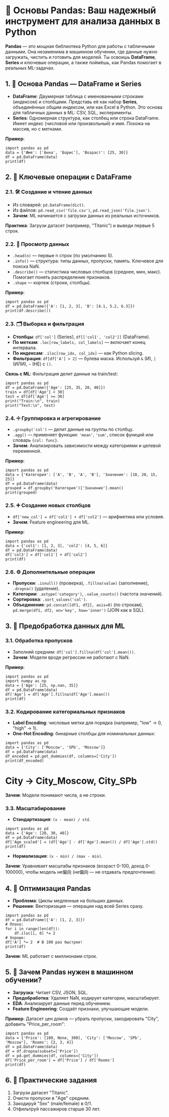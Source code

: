 # 🐼 Основы Pandas: Ваш надежный инструмент для анализа данных в Python

**Pandas** — это мощная библиотека Python для работы с табличными данными. Она незаменима в машинном обучении, где данные нужно загружать, чистить и готовить для моделей. Ты освоишь **DataFrame**, **Series** и ключевые операции, а также поймёшь, как Pandas помогает в реальных ML-задачах.

## 1. 🧱 Основа Pandas — DataFrame и Series

- **DataFrame**: Двумерная таблица с именованными строками (индексом) и столбцами. Представь её как набор **Series**, объединённых общим индексом, или как Excel в Python. Это основа для табличных данных в ML: CSV, SQL, эксперименты.
- **Series**: Одномерная структура, как столбец или строка DataFrame. Имеет индекс (числовой или произвольный) и имя. Похожа на массив, но с метками.

**Пример**:
```
import pandas as pd
data = {'Имя': ['Анна', 'Борис'], 'Возраст': [25, 30]}
df = pd.DataFrame(data)
print(df)
```


## 2. 🔑 Ключевые операции с DataFrame

### 2.1. 🛠️ Создание и чтение данных
- Из словарей: `pd.DataFrame(dict)`.
- Из файлов: `pd.read_csv('file.csv')`, `pd.read_json('file.json')`.
- **Зачем**: ML начинается с загрузки данных из реальных источников.

**Практика**: Загрузи датасет (например, "Titanic") и выведи первые 5 строк.

### 2.2. 👀 Просмотр данных
- `.head(n)` — первые n строк (по умолчанию 5).
- `.info()` — структура: типы данных, пропуски, память. Ключевое для поиска NaN.
- `.describe()` — статистика числовых столбцов (среднее, мин, макс). Помогает понять распределение признаков.
- `.shape` — кортеж (строки, столбцы).

**Пример**:
```
import pandas as pd
df = pd.DataFrame({'A': [1, 2, 3], 'B': [4.1, 5.2, 6.3]})
print(df.describe())
```

### 2.3. 🗂️ Выборка и фильтрация
- **Столбцы**: `df['col']` (Series), `df[['col1', 'col2']]` (DataFrame).
- **По меткам**: `.loc[row_labels, col_labels]` — включает конец интервала.
- **По индексам**: `.iloc[row_idx, col_idx]` — как Python slicing.
- **Фильтрация**: `df[df['A'] > 2]` — булева маска. Используй `&` (И), `|` (ИЛИ), `~` (НЕ) с `()`.

**Связь с ML**: Фильтрация делит данные на train/test:
```
import pandas as pd
df = pd.DataFrame({'Age': [25, 35, 20, 40]})
train = df[df['Age'] < 30]
test = df[df['Age'] >= 30]
print("Train:\n", train)
print("Test:\n", test)
```

### 2.4. ➗ Группировка и агрегирование
- `.groupby('col')` — делит данные на группы по столбцу.
- `.agg()` — применяет функции: `'mean'`, `'sum'`, список функций или словарь `{col: func}`.
- **Зачем**: Анализировать зависимости между категориями и целевой переменной.

**Пример**:
```
import pandas as pd
data = {'Категория': ['A', 'B', 'A', 'B'], 'Значение': [10, 20, 15, 25]}
df = pd.DataFrame(data)
grouped = df.groupby('Категория')['Значение'].mean()
print(grouped)
```

### 2.5. ➕ Создание новых столбцов
- `df['new_col'] = df['col1'] + df['col2']` — арифметика или условия.
- **Зачем**: Feature engineering для ML.

**Пример**:
```
import pandas as pd
data = {'col1': [1, 2, 3], 'col2': [4, 5, 6]}
df = pd.DataFrame(data)
df['col3'] = df['col1'] + df['col2']
print(df)
```

### 2.6. ⚙️ Дополнительные операции
- **Пропуски**: `.isnull()` (проверка), `.fillna(value)` (заполнение), `.dropna()` (удаление).
- **Категории**: `.astype('category')`, `.value_counts()` (частота значений).
- **Сортировка**: `.sort_values('col')`.
- **Объединение**: `pd.concat([df1, df2], axis=0)` (по строкам), `pd.merge(df1, df2, on='key', how='inner')` (JOIN как в SQL).

## 3. 🧹 Предобработка данных для ML

### 3.1. Обработка пропусков
- Заполняй средним: `df['col'].fillna(df['col'].mean())`.
- **Зачем**: Модели вроде регрессии не работают с NaN.

**Пример**:
```
import pandas as pd
import numpy as np
data = {'Age': [25, np.nan, 35]}
df = pd.DataFrame(data)
df['Age'] = df['Age'].fillna(df['Age'].mean())
print(df)
```

### 3.2. Кодирование категориальных признаков
- **Label Encoding**: числовые метки для порядка (например, "low" → 0, "high" → 1).
- **One-Hot Encoding**: бинарные столбцы для номинальных данных:
```
import pandas as pd
data = {'City': ['Moscow', 'SPb', 'Moscow']}
df = pd.DataFrame(data)
df_encoded = pd.get_dummies(df, columns=['City'])
print(df_encoded)
```
# City → City_Moscow, City_SPb

**Зачем**: Модели понимают числа, а не строки.

### 3.3. Масштабирование
- **Стандартизация**: `(x - mean) / std`.
```
import pandas as pd
data = {'Age': [20, 30, 40]}
df = pd.DataFrame(data)
df['Age_scaled'] = (df['Age'] - df['Age'].mean()) / df['Age'].std()
print(df)
```
- **Нормализация**: `(x - min) / (max - min)`.

**Зачем**: Уравнивает масштабы признаков (возраст 0-100, доход 0-100000), чтобы модель не偏向 (не偏向 — не отдавать предпочтение).

## 4. 🚀 Оптимизация Pandas

- **Проблема**: Циклы медленные на больших данных.
- **Решение**: Векторизация — операции над всей Series сразу.
```
import pandas as pd
df = pd.DataFrame({'A': [1, 2, 3]})
# Плохо:
for i in range(len(df)):
    df.iloc[i, 0] *= 2
# Хорошо:
df['A'] *= 2  # В 100 раз быстрее!
print(df)
```

**Зачем**: ML работает с миллионами строк.

## 5. 🤔 Зачем Pandas нужен в машинном обучении?

- **Загрузка**: Читает CSV, JSON, SQL.
- **Предобработка**: Удаляет NaN, кодирует категории, масштабирует.
- **EDA**: Анализирует данные перед обучением.
- **Feature Engineering**: Создаёт признаки, улучшающие модели.

**Пример**: Датасет цен домов — убрать пропуски, закодировать "City", добавить "Price_per_room":
```
import pandas as pd
data = {'Price': [100, None, 300], 'City': ['Moscow', 'SPb', 'Moscow'], 'Rooms': [2, 3, 4]}
df = pd.DataFrame(data)
df = df.dropna(subset=['Price'])
df = pd.get_dummies(df, columns=['City'])
df['Price_per_room'] = df['Price'] / df['Rooms']
print(df)
```

## 6. 📝 Практические задания

1. Загрузи датасет "Titanic".
2. Очисти пропуски в "Age" средним.
3. Закодируй "Sex" (male/female) в 0/1.
4. Отфильтруй пассажиров старше 30 лет.
